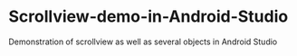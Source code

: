 # Scrollview-demo-in-Android-Studio
Demonstration of scrollview as well as several objects in Android Studio
